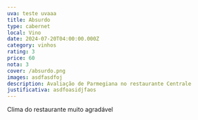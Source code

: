 ```yaml
---
uva: teste uvaaa
title: Absurdo
type: cabernet
local: Vino
date: 2024-07-20T04:00:00.000Z
category: vinhos
rating: 3
price: 60
nota: 3
cover: /absurdo.png
images: asdfasdfoj
description: Avaliação de Parmegiana no restaurante Centrale
justificativa: asdfoasidjfaos
---
```

Clima do restaurante muito agradável

